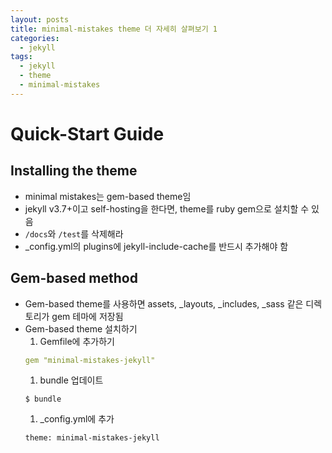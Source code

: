 ```yaml
---
layout: posts
title: minimal-mistakes theme 더 자세히 살펴보기 1
categories: 
  - jekyll
tags: 
  - jekyll
  - theme
  - minimal-mistakes
---
```

# Quick-Start Guide

## Installing the theme
- minimal mistakes는 gem-based theme임
- jekyll v3.7+이고 self-hosting을 한다면, theme를 ruby gem으로 설치할 수 있음
- `/docs`와 `/test`를 삭제해라
- _config.yml의 plugins에 jekyll-include-cache를 반드시 추가해야 함

## Gem-based method
- Gem-based theme를 사용하면 assets, _layouts, _includes, _sass 같은 디렉토리가 gem 테마에 저장됨
- Gem-based theme 설치하기
  1. Gemfile에 추가하기
  ```yml
  gem "minimal-mistakes-jekyll"
  ```
  1. bundle 업데이트
  ```
  $ bundle
  ```
  1. _config.yml에 추가
  ```
  theme: minimal-mistakes-jekyll
  ```